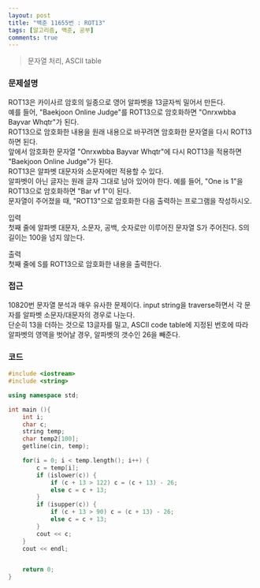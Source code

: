 ```yaml
---
layout: post
title: "백준 11655번 : ROT13"
tags: [알고리즘, 백준, 공부]
comments: true
---
```


> 문자열 처리, ASCII table  

### 문제설명
ROT13은 카이사르 암호의 일종으로 영어 알파벳을 13글자씩 밀어서 만든다.  
예를 들어, "Baekjoon Online Judge"를 ROT13으로 암호화하면 "Onrxwbba Bayvar Whqtr"가 된다.  
ROT13으로 암호화한 내용을 원래 내용으로 바꾸려면 암호화한 문자열을 다시 ROT13하면 된다.  
앞에서 암호화한 문자열 "Onrxwbba Bayvar Whqtr"에 다시 ROT13을 적용하면 "Baekjoon Online Judge"가 된다.  
ROT13은 알파벳 대문자와 소문자에만 적용할 수 있다.  
알파벳이 아닌 글자는 원래 글자 그대로 남아 있어야 한다. 예를 들어, "One is 1"을 ROT13으로 암호화하면 "Bar vf 1"이 된다.  
문자열이 주어졌을 때, "ROT13"으로 암호화한 다음 출력하는 프로그램을 작성하시오.  

입력  
첫째 줄에 알파벳 대문자, 소문자, 공백, 숫자로만 이루어진 문자열 S가 주어진다. S의 길이는 100을 넘지 않는다.  

출력  
첫째 줄에 S를 ROT13으로 암호화한 내용을 출력한다.  

### 접근  
10820번 문자열 분석과 매우 유사한 문제이다.
input string을 traverse하면서 각 문자를 알파벳 소문자/대문자의 경우로 나눈다.  
단순히 13을 더하는 것으로 13글자를 밀고, ASCII code table에 지정된 번호에 따라 알파벳의 영역을 벗어날 경우, 알파벳의 갯수인 26을 빼준다.  

### 코드  
~~~c++
#include <iostream>
#include <string>

using namespace std;

int main (){ 
    int i;
    char c;
    string temp;
    char temp2[100];
    getline(cin, temp);

    for(i = 0; i < temp.length(); i++) {
        c = temp[i];
        if (islower(c)) {
            if (c + 13 > 122) c = (c + 13) - 26;
            else c = c + 13;
        }
        if (isupper(c)) {
            if (c + 13 > 90) c = (c + 13) - 26;
            else c = c + 13;
        }
        cout << c;
    }
    cout << endl;


    return 0;
}
~~~